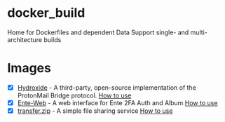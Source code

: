 # docker_build
Home for Dockerfiles and dependent Data
Support single- and multi-architecture builds

# Images
- [x] [Hydroxide](https://github.com/emersion/hydroxide) - A third-party, open-source implementation of the ProtonMail Bridge protocol. [How to use](hydroxide/README.md)
- [x] [Ente-Web](https://github.com/ente-io/ente/blob/main/web/docs/deploy.md) - A web interface for Ente 2FA Auth and Album [How to use](ente-web/README.md)
- [x] [transfer.zip](https://github.com/robinkarlberg/transfer.zip-web) - A simple file sharing service [How to use](transfer.zip/README.md)